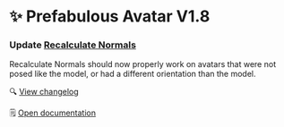﻿---
date: 2024-01-18T10:00
---

# ✨ Prefabulous Avatar V1.8

### Update [Recalculate Normals](/docs/products/prefabulous-avatar/hai-components/recalculate-normals)

Recalculate Normals should now properly work on avatars that were not posed like the model, or had a different orientation than the model.
  
🔍 [View changelog](/docs/changelogs/prefabulous-avatar#180)

🗒️ [Open documentation](/docs/products/prefabulous-avatar/hai-components/recalculate-normals)
